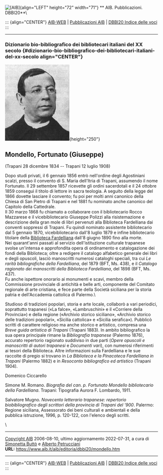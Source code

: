 ![\[AIB\]](/aib/wi/aibv72.gif){align="LEFT" height="72" width="71"}
** AIB. Pubblicazioni. DBBI20**\

::: {align="CENTER"}
[AIB-WEB](/) \| [Pubblicazioni AIB](/pubblicazioni/) \| [DBBI20 Indice
delle voci](dbbi20.htm)
:::

------------------------------------------------------------------------

### Dizionario bio-bibliografico dei bibliotecari italiani del XX secolo {#dizionario-bio-bibliografico-dei-bibliotecari-italiani-del-xx-secolo align="CENTER"}

![\[Ritratto\]](mondello.gif){height="250"}

## Mondello, Fortunato (Giuseppe)

(Trapani 28 dicembre 1834 -- Trapani 12 luglio 1908)

Dopo studi privati, il 6 gennaio 1856 entrò nell\'ordine degli
Agostiniani scalzi, presso il convento di S. Maria dell\'Itria di
Trapani, assumendo il nome Fortunato. Il 29 settembre 1857 ricevette gli
ordini sacerdotali e il 24 ottobre 1859 conseguì il titolo di lettore in
sacra teologia. A seguito della legge del 1866 dovette lasciare il
convento; fu poi per molti anni canonico della Chiesa di San Pietro di
Trapani e nel 1881 fu nominato anche canonico del Capitolo della
Cattedrale.\
Il 30 marzo 1868 fu chiamato a collaborare con il bibliotecario Rocco
Mazzarese e il vicebibliotecario Giuseppe Polizzi alla risistemazione e
descrizione della gran mole di libri pervenuti alla Biblioteca
Fardelliana dai conventi soppressi di Trapani. Fu quindi nominato
assistente bibliotecario dal 5 gennaio 1870, vicebibliotecario dall\'8
luglio 1879 e infine bibliotecario titolare della [Biblioteca
Fardelliana](/aib/stor/teche/tp-far.htm) dall\'8 giugno 1890 fino alla
morte.\
Nei quarant\'anni passati al servizio dell\'istituzione culturale
trapanese svolse un\'intensa e approfondita opera di ordinamento e
catalogazione dei fondi della Biblioteca; oltre a redigere il catalogo
alfabetico generale dei libri e degli opuscoli, lasciò manoscritti
numerosi cataloghi speciali, tra cui *Le rarità bibliografiche della
Fardelliana*, del 1879 (BFT, Ms. 438), e il *Catalogo ragionato dei
manoscritti della Biblioteca Fardelliana*, del 1898 (BFT, Ms. 437).\
Fu anche ispettore onorario ai monumenti e scavi, membro della
Commissione provinciale di antichità e belle arti, componente del
Comitato regionale di arte cristiana, e fece parte della Società
siciliana per la storia patria e dell\'Accademia cattolica di Palermo.\

Studioso di tradizioni popolari, storia e arte locale, collaborò a vari
periodici, soprattutto trapanesi («La falce», «Lambruschini» e il
«Corriere della Provincia») e della regione («Archivio storico
siciliano», «Archivio storico delle tradizioni popolari», «Sicilia
cattolica» e «Sicilia serafica»). Pubblicò scritti di carattere
religioso ma anche storico e artistico, compresa una *Breve guida
artistica di Trapani* (Trapani 1883). In ambito bibliografico la sua
opera principale rimane la *Bibliografia trapanese* (Palermo 1876),
accurato repertorio ragionato suddiviso in due parti (*Opere opuscoli e
manoscritti di autori trapanesi* e *Documenti vari*), con numerosi
riferimenti ai tesori della Biblioteca. Altre informazioni sulla
Fardelliana e le sue raccolte di pregio si trovano in *La Biblioteca e
la Pinacoteca Fardelliana in Trapani* (Palermo 1882) e in *Resoconto
bibliografico ed artistico* (Trapani 1904).

Domenico Ciccarello

Simone M. Romano. *Biografia del can. p. Fortunato Mondello
bibliotecario della Fardelliana*. Trapani: Tipografia Aurora F.
Lombardo, 1911.

Salvatore Mugno. *Novecento letterario trapanese: repertorio
biobibliografico degli scrittori della provincia di Trapani del \'900*.
Palermo: Regione siciliana, Assessorato dei beni culturali e ambientali
e della pubblica istruzione, 1996, p. 120-122, con l\'elenco degli
scritti.

\

------------------------------------------------------------------------

[Copyright AIB](/su-questo-sito/dichiarazione-di-copyright-aib-web/)
2006-08-10, ultimo aggiornamento 2022-07-31, a cura di [Simonetta
Buttò](/aib/redazione3.htm) e [Alberto
Petrucciani](/su-questo-sito/redazione-aib-web/)\
**URL:** https://www.aib.it/aib/editoria/dbbi20/mondello.htm

------------------------------------------------------------------------

::: {align="CENTER"}
[AIB-WEB](/) \| [Pubblicazioni AIB](/pubblicazioni/) \| [DBBI20 Indice
delle voci](dbbi20.htm)
:::

